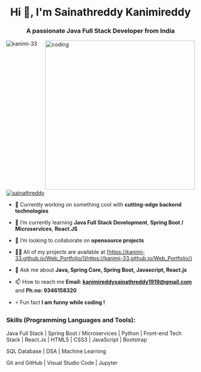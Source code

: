 
<h1 align="center">Hi 👋, I'm Sainathreddy Kanimireddy</h1>
<h3 align="center">A passionate Java Full Stack Developer from India</h3>
<img align="right" alt="coding" width="400" src="https://cdn.dribbble.com/users/1162077/screenshots/3848914/media/7ed7d5ca074b48b328150e5a231e8d1f.gif">


<p align="left"> <img src="https://komarev.com/ghpvc/?username=kanimi-33&label=Profile%20views&color=0e75b6&style=flat" alt="kanimi-33" /> </p>

<p align="left"> <a href="https://twitter.com/sainathreddy" target="blank"><img src="https://img.shields.io/twitter/follow/sainathreddy?logo=twitter&style=for-the-badge" alt="sainathreddy" /></a> </p>

- 🔭 Currently working on something cool with **cutting-edge backend technologies**

- 🌱 I’m currently learning  **Java Full Stack Development**, **Spring Boot / Microservices**, **React.JS**

- 👯 I’m looking to collaborate on **opensource projects**

- 👨‍💻 All of my projects are available at [https://kanimi-33.github.io/Web_Portfolio/](https://kanimi-33.github.io/Web_Portfolio/)

- 💬 Ask me about **Java, Spring Core, Spring Boot, Javascript, React.js**

- 📫 How to reach me **Email: kanimireddysainathreddy1919@gmail.com** and **Ph.no: 9346158320**

- ⚡ Fun fact **I am funny while coding !**


<h3 align="left">Skills (Programming Languages and Tools):</h3>
<p>Java Full Stack | Spring Boot / Microservices | Python | Front-end Tech Stack | React.Js | HTML5 | CSS3 | JavaScript | Bootstrap</p>
<p>SQL Database | DSA | Machine Learning</p>
<p>Git and GitHub | Visual Studio Code | Jupyter </p>

